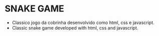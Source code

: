 # SNAKE GAME
 
 - Classico jogo da cobrinha desenvolvido como html, css e javascript.
 - Classic snake game developed with html, css and javascript.
 
 
